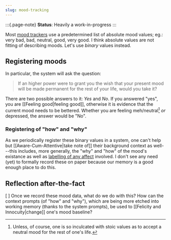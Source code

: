 ```yaml
---
slug: mood-tracking
---
```


:::{.page-note}
**Status**: Heavily a work-in-progress
:::

Most [mood trackers](https://en.wikipedia.org/wiki/Mood_tracking) use a predetermined list of absolute mood values; eg.: very bad, bad, neutral, good, very good. I think absolute values are not fitting of describing moods. Let's use *binary* values instead.

## Registering moods

In particular, the system will ask the question:

> If an higher power were to grant you the wish that your present mood will be made permanent for the rest of your life, would you take it?

There are two possible answers to it: *Yes* and *No*. If you answered "yes", you are [[Feeling good|feeling good]], otherwise it is evidence that the current mood needs to be bettered. Whether you are feeling meh/neutral[^stoic] *or* depressed, the answer would be "No".

[^stoic]: Unless, of course, one is so inculcated with stoic values as to accept a neutral mood for the rest of one's life.

### Registering of "how" and "why"

As we periodically register these binary values in a system, one can't help but [[Aware-Cum-Attentive|take note of]] their background context as well---this includes, more generally, the "why" and "how" of the mood's existance as well as [labelling of any affect](https://en.wikipedia.org/wiki/Affect_labeling) involved. I don't see any need (yet) to formally record these on paper because our memory is a good enough place to do this.

## Reflection after-the-fact

[ ] Once we record these mood data, what do we do with this? How can the context prompts (of "how" and "why"), which are being more etched into working memory (thanks to the system prompts), be used to [[Felicity and Innocuity|change]] one's mood baseline?
